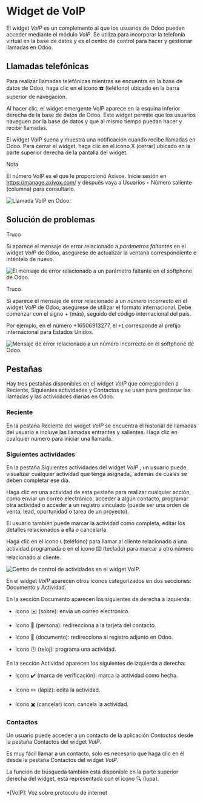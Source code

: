 # Widget de VoIP

El widget _VoIP_ es un complemento al que los usuarios de Odoo pueden acceder
mediante el módulo _VoIP_. Se utiliza para incorporar la telefonía virtual en
la base de datos y es el centro de control para hacer y gestionar llamadas en
Odoo.

## Llamadas telefónicas

Para realizar llamadas telefónicas mientras se encuentra en la base de datos
de Odoo, haga clic en el icono ☎️ (teléfono) ubicado en la barra superior de
navegación.

Al hacer clic, el widget emergente VoIP aparece en la esquina inferior derecha
de la base de datos de Odoo. Este widget permite que los usuarios naveguen por
la base de datos y que al mismo tiempo puedan hacer y recibir llamadas.

El widget VoIP suena y muestra una notificación cuando recibe llamadas en
Odoo. Para cerrar el widget, haga clic en el icono X (cerrar) ubicado en la
parte superior derecha de la pantalla del widget.

Nota

El número VoIP es el que le proporcionó Axivox. Inicie sesión en
<https://manage.axivox.com/> y después vaya a Usuarios ‣ Número saliente
(columna) para consultarlo.

![Llamada VoIP en Odoo.](../../../_images/call.png)

## Solución de problemas

Truco

Si aparece el mensaje de error relacionado a _parámetros faltantes_ en el
widget _VoIP_ de Odoo, asegúrese de actualizar la ventana correspondiente e
inténtelo de nuevo.

![El mensaje de error relacionado a un parámetro faltante en el softphone de
Odoo.](../../../_images/missing-parameter.png)

Truco

Si aparece el mensaje de error relacionado a un _número incorrecto_ en el
widget _VoIP_ de Odoo, asegúrese de utilizar el formato internacional. Debe
comenzar con el signo \+ (más), seguido del código internacional del país.

Por ejemplo, en el número +16506913277, el `+1` corresponde al prefijo
internacional para Estados Unidos.

![Mensaje de error relacionado a un número incorrecto en el softphone de
Odoo.](../../../_images/incorrect-number.png)

## Pestañas

Hay tres pestañas disponibles en el widget _VoIP_ que corresponden a Reciente,
Siguientes actividades y Contactos y se usan para gestionar las llamadas y las
actividades diarias en Odoo.

### Reciente

En la pestaña Reciente del widget _VoIP_ se encuentra el historial de llamadas
del usuario e incluye las llamadas entrantes y salientes. Haga clic en
cualquier número para iniciar una llamada.

### Siguientes actividades

En la pestaña Siguientes actividades del widget _VoIP_ , un usuario puede
visualizar cualquier actividad que tenga asignada,, además de cuales se deben
completar ese día.

Haga clic en una actividad de esta pestaña para realizar cualquier acción,
como enviar un correo electrónico, acceder a algún contacto, programar otra
actividad o acceder a un registro vinculado (puede ser una orden de venta,
lead, oportunidad o tarea de un proyecto).

El usuario también puede marcar la actividad como completa, editar los
detalles relacionados a ella o cancelarla.

Haga clic en el icono 📞 (teléfono) para llamar al cliente relacionado a una
actividad programada o en el icono ⌨️ (teclado) para marcar a otro número
relacionado al cliente.

![Centro de control de actividades en el widget
VoIP.](../../../_images/activity-widget.png)

En el widget _VoIP_ aparecen otros iconos categorizados en dos secciones:
Documento y Actividad.

En la sección Documento aparecen los siguientes de derecha a izquierda:

  * Icono ✉️ (sobre): envía un correo electrónico.

  * Icono 👤 (persona): redirecciona a la tarjeta del contacto.

  * Icono 📄 (documento): redirecciona al registro adjunto en Odoo.

  * Icono 🕓 (reloj): programa una actividad.

En la sección Actividad aparecen los siguientes de izquierda a derecha:

  * Icono ✔️ (marca de verificación): marca la actividad como hecha.

  * Icono ✏️ (lápiz): edita la actividad.

  * Icono ✖️ (cancelar) icon: cancela la actividad.

### Contactos

Un usuario puede acceder a un contacto de la aplicación _Contactos_ desde la
pestaña Contactos del widget _VoIP_.

Es muy fácil llamar a un contacto, solo es necesario que haga clic en él desde
la pestaña Contactos del widget _VoIP_.

La función de búsqueda también está disponible en la parte superior derecha
del widget, está representada con el icono 🔍 (lupa).

  *[VoIP]: Voz sobre protocolo de internet


